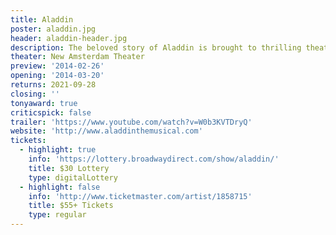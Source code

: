 ```yaml
---
title: Aladdin
poster: aladdin.jpg
header: aladdin-header.jpg
description: The beloved story of Aladdin is brought to thrilling theatrical life.
theater: New Amsterdam Theater
preview: '2014-02-26'
opening: '2014-03-20'
returns: 2021-09-28
closing: ''
tonyaward: true
criticspick: false
trailer: 'https://www.youtube.com/watch?v=W0b3KVTDryQ'
website: 'http://www.aladdinthemusical.com'
tickets:
  - highlight: true
    info: 'https://lottery.broadwaydirect.com/show/aladdin/'
    title: $30 Lottery
    type: digitalLottery
  - highlight: false
    info: 'http://www.ticketmaster.com/artist/1858715'
    title: $55+ Tickets
    type: regular
---
```

